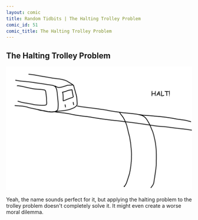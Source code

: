```yaml
---
layout: comic
title: Random Tidbits | The Halting Trolley Problem
comic_id: 51
comic_title: The Halting Trolley Problem
---
```


## The Halting Trolley Problem

<img id="img51" src="/assets/images/51.png">

Yeah, the name sounds perfect for it, but applying the halting problem to the trolley problem doesn't completely solve it. It might even create a worse moral dilemma.
